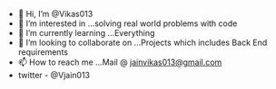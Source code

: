 - 👋 Hi, I’m @Vikas013
- 👀 I’m interested in ...solving real world problems with code
- 🌱 I’m currently learning ...Everything
- 💞️ I’m looking to collaborate on ...Projects which includes Back End requirements
- 📫 How to reach me ...Mail @ jainvikas013@gmail.com
-  twitter - @Vjain013

<!---
Vikas013/Vikas013 is a ✨ special ✨ repository because its `README.md` (this file) appears on your GitHub profile.
You can click the Preview link to take a look at your changes.
--->
